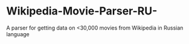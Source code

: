 # Wikipedia-Movie-Parser-RU-
A parser for getting data on &lt;30,000 movies from Wikipedia in Russian language
